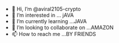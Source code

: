 - 👋 Hi, I’m @aviral2105-crypto
- 👀 I’m interested in ... jAVA
- 🌱 I’m currently learning ...JAVA
- 💞️ I’m looking to collaborate on ...AMAZON
- 📫 How to reach me ...BY FRIENDS

<!---
aviral2105-crypto/aviral2105-crypto is a ✨ special ✨ repository because its `README.md` (this file) appears on your GitHub profile.
You can click the Preview link to take a look at your changes.
--->
